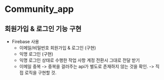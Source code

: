 # Community_app

## 회원가입 & 로그인 기능 구현
- Firebase 사용
  - 이메일/비밀번호 회원가입 & 로그인 (구현)
  - 익명 로그인 (구현)
  + 익명 로그인 상태로 수행한 작업 사항 계정 전환시 그대로 전달 받기
  + 이메일 중복 -> 중복을 걸러주는 api가 별도로 존재하지 않는 것을 확인. -> 직접 로직을 구현할 것.
  
